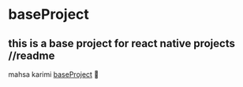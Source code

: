 # baseProject
this is a base project for react native projects
//readme
- 
mahsa karimi [baseProject](https://github.com/mhkarimi78/baseProject.git)
🙂
